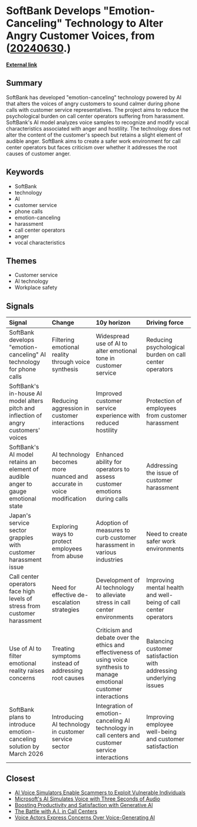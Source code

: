 # __SoftBank Develops "Emotion-Canceling" Technology to Alter Angry Customer Voices__, from ([20240630](https://kghosh.substack.com/p/20240630).)

__[External link](https://arstechnica.com/information-technology/2024/06/new-emotion-canceling-ai-tech-aims-to-shield-call-workers-from-angry-customers/)__



## Summary

SoftBank has developed "emotion-canceling" technology powered by AI that alters the voices of angry customers to sound calmer during phone calls with customer service representatives. The project aims to reduce the psychological burden on call center operators suffering from harassment. SoftBank's AI model analyzes voice samples to recognize and modify vocal characteristics associated with anger and hostility. The technology does not alter the content of the customer's speech but retains a slight element of audible anger. SoftBank aims to create a safer work environment for call center operators but faces criticism over whether it addresses the root causes of customer anger.

## Keywords

* SoftBank
* technology
* AI
* customer service
* phone calls
* emotion-canceling
* harassment
* call center operators
* anger
* vocal characteristics

## Themes

* Customer service
* AI technology
* Workplace safety

## Signals

| Signal                                                                              | Change                                                                | 10y horizon                                                                                                               | Driving force                                                     |
|:------------------------------------------------------------------------------------|:----------------------------------------------------------------------|:--------------------------------------------------------------------------------------------------------------------------|:------------------------------------------------------------------|
| SoftBank develops "emotion-canceling" AI technology for phone calls                 | Filtering emotional reality through voice synthesis                   | Widespread use of AI to alter emotional tone in customer service                                                          | Reducing psychological burden on call center operators            |
| SoftBank's in-house AI model alters pitch and inflection of angry customers' voices | Reducing aggression in customer interactions                          | Improved customer service experience with reduced hostility                                                               | Protection of employees from customer harassment                  |
| SoftBank's AI model retains an element of audible anger to gauge emotional state    | AI technology becomes more nuanced and accurate in voice modification | Enhanced ability for operators to assess customer emotions during calls                                                   | Addressing the issue of customer harassment                       |
| Japan's service sector grapples with customer harassment issue                      | Exploring ways to protect employees from abuse                        | Adoption of measures to curb customer harassment in various industries                                                    | Need to create safer work environments                            |
| Call center operators face high levels of stress from customer harassment           | Need for effective de-escalation strategies                           | Development of AI technology to alleviate stress in call center environments                                              | Improving mental health and well-being of call center operators   |
| Use of AI to filter emotional reality raises concerns                               | Treating symptoms instead of addressing root causes                   | Criticism and debate over the ethics and effectiveness of using voice synthesis to manage emotional customer interactions | Balancing customer satisfaction with addressing underlying issues |
| SoftBank plans to introduce emotion-canceling solution by March 2026                | Introducing AI technology in customer service sector                  | Integration of emotion-canceling AI technology in call centers and customer service interactions                          | Improving employee well-being and customer satisfaction           |

## Closest

* [AI Voice Simulators Enable Scammers to Exploit Vulnerable Individuals](0a49a5c0770b63ff41a4b19b66e478b1)
* [Microsoft's AI Simulates Voice with Three Seconds of Audio](146bf2c4637290e20802f18dee14bbaf)
* [Boosting Productivity and Satisfaction with Generative AI](01bec9add8819c277aad7d7ba19983f7)
* [The Battle with A.I. in Call Centers](56beef7b04fba80fbf7a9b4625af80b1)
* [Voice Actors Express Concerns Over Voice-Generating AI](fdaa6ee397da0b1a689af2883ee8f2af)